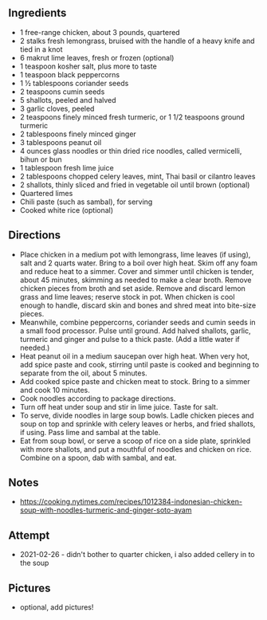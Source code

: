 ## Ingredients
* 1 free-range chicken, about 3 pounds, quartered
* 2 stalks fresh lemongrass, bruised with the handle of a heavy knife and tied in a knot
* 6 makrut lime leaves, fresh or frozen (optional)
* 1 teaspoon kosher salt, plus more to taste
* 1 teaspoon black peppercorns
* 1 ½ tablespoons coriander seeds
* 2 teaspoons cumin seeds
* 5 shallots, peeled and halved
* 3 garlic cloves, peeled
* 2 teaspoons finely minced fresh turmeric, or 1 1/2 teaspoons ground turmeric
* 2 tablespoons finely minced ginger
* 3 tablespoons peanut oil
* 4 ounces glass noodles or thin dried rice noodles, called vermicelli, bihun or bun
* 1 tablespoon fresh lime juice
* 2 tablespoons chopped celery leaves, mint, Thai basil or cilantro leaves
* 2 shallots, thinly sliced and fried in vegetable oil until brown (optional)
* Quartered limes
* Chili paste (such as sambal), for serving
* Cooked white rice (optional)

## Directions
* Place chicken in a medium pot with lemongrass, lime leaves (if using), salt and 2 quarts water. Bring to a boil over high heat. Skim off any foam and reduce heat to a simmer. Cover and simmer until chicken is tender, about 45 minutes, skimming as needed to make a clear broth. Remove chicken pieces from broth and set aside. Remove and discard lemon grass and lime leaves; reserve stock in pot. When chicken is cool enough to handle, discard skin and bones and shred meat into bite-size pieces.
* Meanwhile, combine peppercorns, coriander seeds and cumin seeds in a small food processor. Pulse until ground. Add halved shallots, garlic, turmeric and ginger and pulse to a thick paste. (Add a little water if needed.)
* Heat peanut oil in a medium saucepan over high heat. When very hot, add spice paste and cook, stirring until paste is cooked and beginning to separate from the oil, about 5 minutes.
* Add cooked spice paste and chicken meat to stock. Bring to a simmer and cook 10 minutes.
* Cook noodles according to package directions.
* Turn off heat under soup and stir in lime juice. Taste for salt.
* To serve, divide noodles in large soup bowls. Ladle chicken pieces and soup on top and sprinkle with celery leaves or herbs, and fried shallots, if using. Pass lime and sambal at the table.
* Eat from soup bowl, or serve a scoop of rice on a side plate, sprinkled with more shallots, and put a mouthful of noodles and chicken on rice. Combine on a spoon, dab with sambal, and eat.

## Notes
* https://cooking.nytimes.com/recipes/1012384-indonesian-chicken-soup-with-noodles-turmeric-and-ginger-soto-ayam

## Attempt
* 2021-02-26 - didn't bother to quarter chicken, i also added cellery in to the soup

## Pictures
* optional, add pictures!
